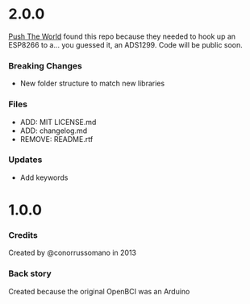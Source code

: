 # 2.0.0

[Push The World](www.pushtheworld.us) found this repo because they needed to hook up an ESP8266 to a... you guessed it, an ADS1299. Code will be public soon.

### Breaking Changes

* New folder structure to match new libraries

### Files

* ADD: MIT LICENSE.md
* ADD: changelog.md
* REMOVE: README.rtf

### Updates

* Add keywords

# 1.0.0

### Credits

Created by @conorrussomano in 2013

### Back story

Created because the original OpenBCI was an Arduino
